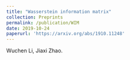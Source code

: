 ```yaml
---
title: "Wasserstein information matrix"
collection: Preprints
permalink: /publication/WIM
date: 2019-10-24
paperurl: 'https://arxiv.org/abs/1910.11248'
---
```

Wuchen Li, Jiaxi Zhao.
